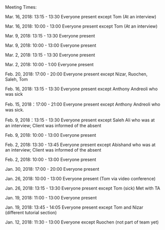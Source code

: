 Meeting Times:

Mar. 16, 2018: 13:15 - 13:30
    Everyone present except Tom (At an interview)

Mar. 16, 2018: 10:00 - 13:00
    Everyone present except Tom (At an interview)

Mar. 9, 2018: 13:15 - 13:30
    Everyone present

Mar. 9, 2018: 10:00 - 13:00
    Everyone present

Mar. 2, 2018: 13:15 - 13:30
    Everyone present

Mar. 2, 2018: 10:00 - 1:00
    Everyone present

Feb. 20, 2018: 17:00 - 20:00
    Everyone present except Nizar, Ruochen, Saleh, Tom
    
Feb. 16, 2018: 13:15 - 13:30
    Everyone present except Anthony Andreoli who was sick

Feb. 15, 2018：17:00 - 21:00
    Everyone present except Anthony Andreoli who was sick.

Feb. 9, 2018：13:15 - 13:30
    Everyone present except Saleh Ali who was at an interview; Client was informed of the absent 

Feb. 9, 2018: 10:00 - 13:00
    Everyone present

Feb. 2, 2018: 13:30 - 13:45
    Everyone present except Abishand who was at an interview; Client was informed of the absent

Feb. 2, 2018: 10:00 - 13:00
    Everyone present
    
Jan. 30, 2018: 17:00 - 20:00
    Everyone present
    
Jan. 26, 2018: 10:00 - 13:00
    Everyone present (Tom via video conference)
    
Jan. 26, 2018: 13:15 - 13:30 
    Everyone present except Tom (sick)
    Met with TA
    
Jan. 19, 2018: 11:00 - 13:00
    Everyone present
    
Jan. 19, 2018: 13:45 - 14:05
    Everyone present except Tom and Nizar (different tutorial section)
    
Jan. 12, 2018: 11:30 - 13:00
    Everyone except Ruochen (not part of team yet)
    

